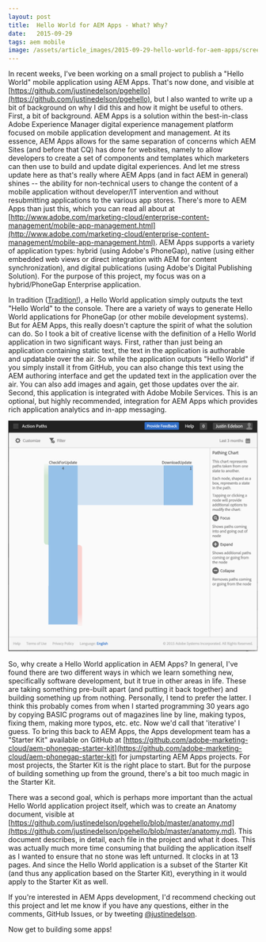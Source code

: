 ```yaml
---
layout: post
title:  Hello World for AEM Apps - What? Why?
date:   2015-09-29
tags: aem mobile
image: /assets/article_images/2015-09-29-hello-world-for-aem-apps/screenshot.png
---
```


In recent weeks, I've been working on a small project to publish a "Hello World" mobile application using AEM Apps. That's now done, and visible at [https://github.com/justinedelson/pgehello](https://github.com/justinedelson/pgehello), but I also wanted to write up a bit of background on why I did this and how it might be useful to others. First, a bit of background. AEM Apps is a solution within the best-in-class Adobe Experience Manager digital experience management platform focused on mobile application development and management. At its essence, AEM Apps allows for the same separation of concerns which AEM Sites (and before that CQ) has done for websites, namely to allow developers to create a set of components and templates which marketers can then use to build and update digital experiences. And let me stress update here as that's really where AEM Apps (and in fact AEM in general) shines -- the ability for non-technical users to change the content of a mobile application without developer/IT intervention and without resubmitting applications to the various app stores. There's more to AEM Apps than just this, which you can read all about at [http://www.adobe.com/marketing-cloud/enterprise-content-management/mobile-app-management.html](http://www.adobe.com/marketing-cloud/enterprise-content-management/mobile-app-management.html). AEM Apps supports a variety of application types: hybrid (using Adobe's PhoneGap), native (using either embedded web views or direct integration with AEM for content synchronization), and digital publications (using Adobe's Digital Publishing Solution). For the purpose of this project, my focus was on a hybrid/PhoneGap Enterprise application.

In tradition ([Tradition!](https://open.spotify.com/track/5O6seBChHx7oBtY1rVxRer)), a Hello World application simply outputs the text "Hello World" to the console. There are a variety of ways to generate Hello World applications for PhoneGap (or other mobile development systems). But for AEM Apps, this really doesn't capture the spirit of what the solution can do. So I took a bit of creative license with the definition of a Hello World application in two significant ways. First, rather than just being an application containing static text, the text in the application is authorable and updatable over the air. So while the application outputs "Hello World" if you simply install it from GitHub, you can also change this text using the AEM authoring interface and get the updated text in the application over the air. You can also add images and again, get those updates over the air. Second, this application is integrated with Adobe Mobile Services. This is an optional, but highly recommended, integration for AEM Apps which provides rich application analytics and in-app messaging.

![Action Paths in Adobe Mobile Services](/assets/article_images/2015-09-29-hello-world-for-aem-apps/action-paths.png)

So, why create a Hello World application in AEM Apps? In general, I've found there are two different ways in which we learn something new, specifically software development, but it true in other areas in life. These are taking something pre-built apart (and putting it back together) and building something up from nothing. Personally, I tend to prefer the latter. I think this probably comes from when I started programming 30 years ago by copying BASIC programs out of magazines line by line, making typos, fixing them, making more typos, etc. etc. Now we'd call that 'iterative' I guess. To bring this back to AEM Apps, the Apps development team has a "Starter Kit" available on GitHub at [https://github.com/adobe-marketing-cloud/aem-phonegap-starter-kit](https://github.com/adobe-marketing-cloud/aem-phonegap-starter-kit) for jumpstarting AEM Apps projects. For most projects, the Starter Kit is the right place to start. But for the purpose of building something up from the ground, there's a bit too much magic in the Starter Kit.

There was a second goal, which is perhaps more important than the actual Hello World application project itself, which was to create an Anatomy document, visible at [https://github.com/justinedelson/pgehello/blob/master/anatomy.md](https://github.com/justinedelson/pgehello/blob/master/anatomy.md). This document describes, in detail, each file in the project and what it does. This was actually much more time consuming that building the application itself as I wanted to ensure that no stone was left unturned. It clocks in at 13 pages. And since the Hello World application is a subset of the Starter Kit (and thus any application based on the Starter Kit), everything in it would apply to the Starter Kit as well.

If you're interested in AEM Apps development, I'd recommend checking out this project and let me know if you have any questions, either in the comments, GitHub Issues, or by tweeting [@justinedelson](http://www.twitter.com/justinedelson).

Now get to building some apps!